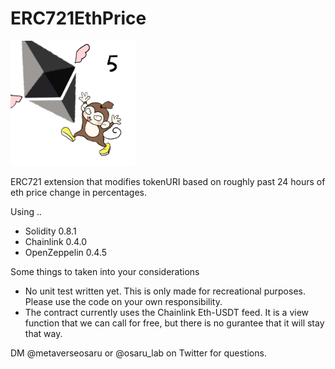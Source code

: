 # ERC721EthPrice

<img src="img/1-5.png" width="200">

ERC721 extension that modifies tokenURI based on roughly past 24 hours of eth price change in percentages.

Using ..
- Solidity 0.8.1
- Chainlink 0.4.0
- OpenZeppelin 0.4.5

Some things to taken into your considerations
- No unit test written yet. This is only made for recreational purposes. Please use the code on your own responsibility.
- The contract currently uses the Chainlink Eth-USDT feed. It is a view function that we can call for free, but there is no gurantee that it will stay that way. 


DM @metaverseosaru or @osaru_lab on Twitter for questions. 
